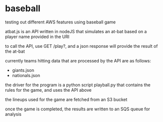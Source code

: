 baseball
========

testing out different AWS features using baseball game

atbat.js is an API written in nodeJS that simulates an at-bat based on a player name provided in the URI

to call the API, use GET /play?<batter last name>, and a json response will provide the result of the at-bat

currently teams hitting data that are processed by the API are as follows:
- giants.json 
- nationals.json

the driver for the program is a python script playball.py that contains the rules for the game, and uses the API above

the lineups used for the game are fetched from an S3 bucket

once the game is completed, the results are written to an SQS queue for analysis

